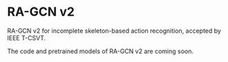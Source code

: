 # RA-GCN v2
RA-GCN v2 for incomplete skeleton-based action recognition, accepted by IEEE T-CSVT.

The code and pretrained models of RA-GCN v2 are coming soon.
